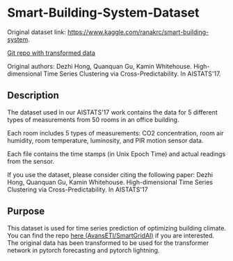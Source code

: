 # Smart-Building-System-Dataset
Original dataset link: https://www.kaggle.com/ranakrc/smart-building-system.

[Git repo with transformed data](https://github.com/bckho/Smart-Building-System-Dataset.git)

Original authors: Dezhi Hong, Quanquan Gu, Kamin Whitehouse. High-dimensional Time Series Clustering via Cross-Predictability. In AISTATS'17.

## Description
The dataset used in our AISTATS'17 work contains the data for 5 different types of measurements from 50 rooms in an office building.

Each room includes 5 types of measurements: CO2 concentration, room air humidity, room temperature, luminosity, and PIR motion sensor data.

Each file contains the time stamps (in Unix Epoch Time) and actual readings from the sensor.

If you use the dataset, please consider citing the following paper:
		Dezhi Hong, Quanquan Gu, Kamin Whitehouse.
		High-dimensional Time Series Clustering via Cross-Predictability.
		In AISTATS'17


## Purpose
This dataset is used for time series prediction of optimizing building climate. You can find the repo [here (AvansETI/SmartGridAI)](https://github.com/AvansETI/SmartGridAI) if you are interested. The original data has been transformed to be used for the transformer network in pytorch forecasting and pytorch lightning.
